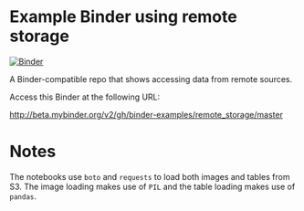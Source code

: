 # Example Binder using remote storage

[![Binder](http://mybinder.org/badge.svg)](http://beta.mybinder.org/v2/gh/binder-examples/remote_storage/master)

A Binder-compatible repo that shows accessing data from remote sources.

Access this Binder at the following URL:

http://beta.mybinder.org/v2/gh/binder-examples/remote_storage/master


# Notes
The notebooks use `boto` and `requests` to load both images and tables from S3.
The image loading makes use of `PIL` and the table loading
makes use of `pandas`.
